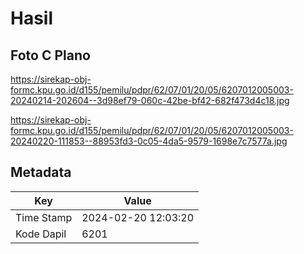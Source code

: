 # Hasil

## Foto C Plano

https://sirekap-obj-formc.kpu.go.id/d155/pemilu/pdpr/62/07/01/20/05/6207012005003-20240214-202604--3d98ef79-060c-42be-bf42-682f473d4c18.jpg

https://sirekap-obj-formc.kpu.go.id/d155/pemilu/pdpr/62/07/01/20/05/6207012005003-20240220-111853--88953fd3-0c05-4da5-9579-1698e7c7577a.jpg


## Metadata

| Key        | Value               |
| ---------- | ------------------- |
| Time Stamp | 2024-02-20 12:03:20 |
| Kode Dapil | 6201                |



